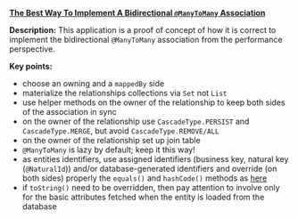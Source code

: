**[The Best Way To Implement A Bidirectional `@ManyToMany` Association](https://github.com/AnghelLeonard/Hibernate-SpringBoot/tree/master/HibernateSpringBootManyToManyBidirectional)**

**Description:** This application is a proof of concept of how it is correct to implement the bidirectional `@ManyToMany` association from the performance perspective.

**Key points:**
- choose an owning and a `mappedBy` side
- materialize the relationships collections via `Set` not `List`
- use helper methods on the owner of the relationship to keep both sides of the association in sync
- on the owner of the relationship use `CascadeType.PERSIST` and `CascadeType.MERGE`, but avoid `CascadeType.REMOVE/ALL`
- on the owner of the relationship set up join table
- `@ManyToMany` is lazy by default; keep it this way!
- as entities identifiers, use assigned identifiers (business key, natural key (`@NaturalId`)) and/or database-generated identifiers and override (on both sides) properly the `equals()` and `hashCode()` methods as [here](https://vladmihalcea.com/the-best-way-to-implement-equals-hashcode-and-tostring-with-jpa-and-hibernate/)
- if `toString()` need to be overridden, then pay attention to involve only for the basic attributes fetched when the entity is loaded from the database